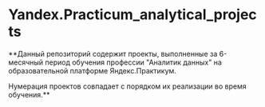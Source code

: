# Yandex.Practicum_analytical_projects
**Данный репозиторий содержит проекты, выполненные за 6-месячный период обучения профессии "Аналитик данных" на образовательной платформе Яндекс.Практикум.

Нумерация проектов совпадает с порядком их реализации во время обучения.**
